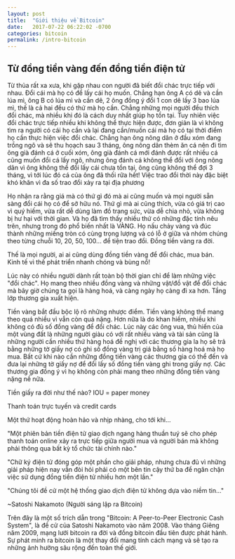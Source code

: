 ```yaml
---
layout: post
title:  "Giới thiệu về Bitcoin"
date:   2017-07-22 06:22:02 -0700
categories: bitcoin
permalink: /intro-bitcoin
---
```

## Từ đồng tiền vàng đến đồng tiền điện tử

Từ thủa rất xa xưa, khi gặp nhau con người đã biết đổi chác trực tiếp với nhau. Đổi cái mà họ có để lấy cái họ muốn. Chẳng hạn ông A có dê và cần lúa mì, ông B có lúa mì và cần dê, 2 ông đồng ý đổi 1 con dê lấy 3 bao lúa mì, thế là cả hai đều có thứ mà họ cần. Chẳng những mọi người đều thích đổi chác, mà nhiều khi đó là cách duy nhất giúp họ tồn tại. Tuy nhiên việc đổi chác trực tiếp nhiều khi không thể thực hiện được, đơn giản là vì không tìm ra người có cái họ cần và lại đang cần/muốn cái mà họ có tại thời điểm họ cần thực hiện việc đổi chác. Chẳng hạn ông nông dân ở đầu xóm đang trồng ngô và sẽ thu hoạch sau 3 tháng, ông nông dân thèm ăn cá nên đi tìm ông già đánh cá ở cuối xóm, ông già đánh cá mới đánh được rất nhiều cá cũng muốn đổi cá lấy ngô, nhưng ông đánh cá không thể đổi với ông nông dân vì ông không thể đổi lấy cái chưa tồn tại, ông cũng không thể đợi 3 tháng, vì tới lúc đó cá của ông đã thối rữa hết! Việc trao đổi thời này đặc biệt khó khăn vì đa số trao đổi xảy ra tại địa phương

Họ nhận ra rằng giá mà có thứ gì đó mà ai cũng muốn và mọi người sẵn sàng đổi cái họ có để sở hữu nó. Thứ gì mà ai cũng thích, vừa có giá trị cao vì quý hiếm, vừa rất dễ dùng làm đồ trang sức, vừa dễ chia nhỏ, vừa không bị hư hại với thời gian. Và họ đã tìm thấy nhiều thứ có những đặc tính nêu trên, nhưng trong đó phổ biến nhất là VÀNG. Họ nấu chảy vàng và đúc thành những miếng tròn có cùng trọng lượng và có lỗ ở giữa và nhóm chúng theo từng chuỗi 10, 20, 50, 100... để tiện trao đổi. Đồng tiền vàng ra đời.

Thế là mọi người, ai ai cũng dùng đồng tiền vàng để đổi chác, mua bán. Kinh tế vì thế phát triển nhanh chóng và bùng nổ! 

Lúc này có nhiều người dành rất toàn bộ thời gian chỉ để làm những việc "đổi chác". Họ mang theo nhiều đồng vàng và những vật/đồ vật để đổi chác mà bây giờ chúng ta gọi là hàng hoá, và càng ngày họ càng đi xa hơn. Tầng lớp thương gia xuất hiện. 

Tiền vàng bắt đầu bộc lộ rõ những nhược điểm. Tiền vàng không thể mang theo quá nhiều vì vẫn còn quá nặng. Hơn nữa là do khan hiếm, nhiều khi không có đủ số đồng vàng để đổi chác. Lúc này các ông vua, thủ hiến của một vùng đất là những người giàu có với rất nhiều vàng và tài sản cũng là những người cần nhiều thứ hàng hoá đề nghị với các thương gia la họ sẽ trả bằng những tờ giấy nợ có ghi số đồng vàng trị giá bằng số hàng hoá mà họ mua. Bất cứ khi nào cần những đồng tiền vàng các thương gia có thể đến và đưa lại những tờ giấy nợ để đổi lấy số đồng tiền vàng ghi trong giấy nợ. Các thương gia đồng ý vì họ không còn phải mang theo những đồng tiền vàng nặng nề nữa.

Tiền giấy ra đời như thế nào? IOU = paper money

Thanh toán trực tuyến và credit cards

Một thứ hoạt động hoàn hảo và nhịp nhàng, cho tới khi...

"Một phiên bản tiền điện tử giao dịch ngang hàng thuần tuý sẽ cho phép
thanh toán online xảy ra trực tiếp giữa người mua và người bán mà 
không phải thông qua bất kỳ tổ chức tài chính nào."

"Chữ ký điện tử đóng góp một phần cho giải pháp, nhưng chưa đủ vì những
giải pháp hiện nay vẫn đòi hỏi phải có một bên tin cậy thứ ba
để ngăn chặn việc sử dụng đồng tiền điện tử nhiều hơn một lần."

"Chúng tôi đề cử một hệ thống giao dịch điện tử không dựa vào niềm tin..."

~Satoshi Nakamoto (Người sáng lập ra Bitcoin)

Trên đây là một số trích dẫn trong "Bitcoin: A Peer-to-Peer Electronic Cash System",
là đề cử của Satoshi Nakamoto vào năm 2008. Vào tháng Giêng năm 2009, mạng lưới bitcoin ra đời
và đồng bitcoin đầu tiên được phát hành. Sự phát minh ra bitcoin là một thay đổi mang tính cách mạng
và sẽ tạo ra những ảnh hưởng sâu rộng đến toàn thế giới.